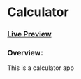 # Calculator



### [Live Preview](https://marsh-alex.github.io/Calculator/)



### Overview:
This is a calculator app

